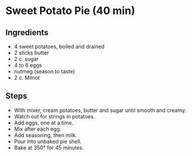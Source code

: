 # Sweet Potato Pie (40 min)
## Ingredients
- 4 sweet potatoes, boiled and drained
- 2 sticks butter
- 2 c. sugar
- 4 to 6 eggs
- nutmeg (season to taste)
- 2 c. Milnot

## Steps
- With mixer, cream potatoes, butter and sugar until smooth and creamy.
- Watch out for strings in potatoes.
- Add eggs, one at a time.
- Mix after each egg.
- Add seasoning, then milk.
- Pour into unbaked pie shell.
- Bake at 350° for 45 minutes.
